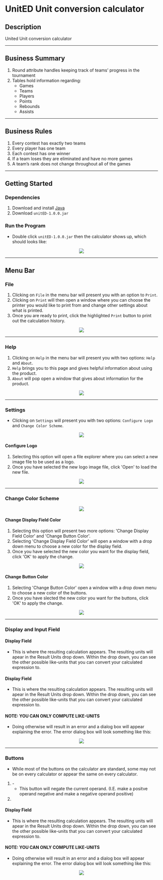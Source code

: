 # UnitED Unit conversion calculator

## Description
United Unit conversion calculator

---

## Business Summary
1. Round attribute handles keeping track of teams’ progress in the tournament
2. Tables hold information regarding:
    * Games
    * Teams
    * Players
    * Points
    * Rebounds
    * Assists

---
## Business Rules
1. Every contest has exactly two teams
2. Every player has one team
3. Each contest has one winner
4. If a team loses they are eliminated and have no more games
5. A team’s rank does not change throughout all of the games
---



## Getting Started

### Dependencies
1. Download and install [Java](https://www.java.com/en/)
2. Download ```unitED-1.0.0.jar```

### Run the Program
* Double click ```unitED-1.0.0.jar``` then the calculator shows up, which should looks like:
<center>
    <img alin = "center" src="./image/unitED.png">
</center>

---
## Menu Bar

### File
1. Clicking on ```File``` in the menu bar will present you with an option to ```Print```.
2. Clicking on ```Print``` will then open a window where you can choose the printer you would like to print from and change other settings about what is printed.
3. Once you are ready to print, click the highlighted ```Print``` button to print out the calculation history.

<center>
    <img alin = "center" src="./image/print.png">
</center>

---

### Help
1. Clicking on ```Help``` in the menu bar will present you with two options: ```Help``` and ```About```. 
2. ```Help``` brings you to this page and gives helpful information about using the product.
3. ```About``` will pop open a window that gives about information for the product.

<center>
    <img alin = "center" src="./image/help.png">
</center>

---

### Settings
* Clicking on ```Settings``` will present you with two options: ```Configure Logo``` and ```Change Color Scheme```.

<center>
    <img alin = "center" src="./image/setting.png">
</center>

#### Configure Logo
1. Selecting this option will open a file explorer where you can select a new image file to be used as a logo.
2. Once you have selected the new logo image file, click 'Open' to load the new file.

<center>
    <img alin = "center" src="./image/changelogo.png">
</center>

---

### Change Color Scheme
<center>
    <img alin = "center" src="./image/changecolor.png">
</center>

#### Change Display Field Color
1. Selecting this option will present two more options: 'Change Display Field Color' and 'Change Button Color'.
2. Selecting 'Change Display Field Color' will open a window with a drop down menu to choose a new color for the display field.
3. Once you have selected the new color you want for the display field, click 'OK' to apply the change.

<center>
    <img alin = "center" src="./image/displaycolor.png">
</center>

#### Change Button Color
1. Selecting 'Change Button Color' open a window with a drop down menu to choose a new color of the buttons.
2. Once you have slected the new color you want for the buttons, click 'OK' to apply the change.

<center>
    <img alin = "center" src="./image/displaycolor.png">
</center>

---

### Display and Input Field
#### Display Field
* This is where the resulting calculation appears. The resulting units will apear in the Result Units drop down. Within the drop down, you can see the other possible like-units that you can convert your calculated expression to.

#### Display Field
* This is where the resulting calculation appears. The resulting units will apear in the Result Units drop down. Within the drop down, you can see the other possible like-units that you can convert your calculated expression to.

#### NOTE: YOU CAN ONLY COMPUTE LIKE-UNITS
* Doing otherwise will result in an error and a dialog box will appear explaining the error. The error dialog box will look something like this:

<center>
    <img alin = "center" src="./image/error.png">
</center>


---

### Buttons
* While most of the buttons on the calculator are standard, some may not be on every calculator or appear the same on every calculator.
1. \- 
    * This button will negate the current operand. (I.E. make a positve operand negative and make a negative operand positive)
2. 
#### Display Field
* This is where the resulting calculation appears. The resulting units will apear in the Result Units drop down. Within the drop down, you can see the other possible like-units that you can convert your calculated expression to.

#### NOTE: YOU CAN ONLY COMPUTE LIKE-UNITS
* Doing otherwise will result in an error and a dialog box will appear explaining the error. The error dialog box will look something like this:

<center>
    <img alin = "center" src="./image/error.png">
</center>